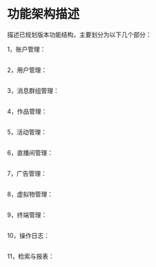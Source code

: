 # 功能架构描述

描述已规划版本功能结构，主要划分为以下几个部分：

1，账户管理：

```

```

2，用户管理：

```

```

3，消息群组管理：

```

```

4，作品管理：

```

```

5，活动管理：

```

```

6，直播间管理：

```

```

7，广告管理：

```

```

8，虚拟物管理：

```

```

9，终端管理：

```

```

10，操作日志：

```

```

11，检索与报表：

```

```



